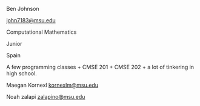 Ben Johnson

john7183@msu.edu

Computational Mathematics

Junior

Spain

A few programming classes + CMSE 201 + CMSE 202 + a lot of tinkering in high school.


Maegan Kornexl
kornexlm@msu.edu

Noah zalapi
zalapino@msu.edu

